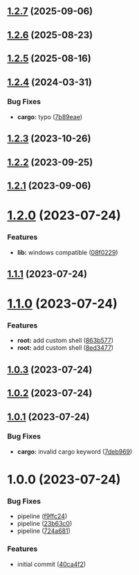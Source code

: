 ## [1.2.7](https://github.com/RouHim/super-shell-rs/compare/v1.2.6...v1.2.7) (2025-09-06)

## [1.2.6](https://github.com/RouHim/super-shell-rs/compare/v1.2.5...v1.2.6) (2025-08-23)

## [1.2.5](https://github.com/RouHim/super-shell-rs/compare/v1.2.4...v1.2.5) (2025-08-16)

## [1.2.4](https://github.com/RouHim/super-shell-rs/compare/v1.2.3...v1.2.4) (2024-03-31)


### Bug Fixes

* **cargo:** typo ([7b89eae](https://github.com/RouHim/super-shell-rs/commit/7b89eae95c17c518a6f2d06bff5a3a6a0e69ac32))

## [1.2.3](https://github.com/RouHim/super-shell-rs/compare/v1.2.2...v1.2.3) (2023-10-26)

## [1.2.2](https://github.com/RouHim/super-shell-rs/compare/v1.2.1...v1.2.2) (2023-09-25)

## [1.2.1](https://github.com/RouHim/super-shell-rs/compare/v1.2.0...v1.2.1) (2023-09-06)

# [1.2.0](https://github.com/RouHim/super-shell-rs/compare/v1.1.1...v1.2.0) (2023-07-24)


### Features

* **lib:** windows compatible ([08f0229](https://github.com/RouHim/super-shell-rs/commit/08f0229cd0c5fa3508ea62ad8662240309629dff))

## [1.1.1](https://github.com/RouHim/super-shell-rs/compare/v1.1.0...v1.1.1) (2023-07-24)

# [1.1.0](https://github.com/RouHim/super-shell-rs/compare/v1.0.3...v1.1.0) (2023-07-24)


### Features

* **root:** add custom shell ([863b577](https://github.com/RouHim/super-shell-rs/commit/863b577defeec2677219651cb76bfd516adb6634))
* **root:** add custom shell ([8ed3477](https://github.com/RouHim/super-shell-rs/commit/8ed3477a73c350dac205338c4b809672fb3a3581))

## [1.0.3](https://github.com/RouHim/super-shell-rs/compare/v1.0.2...v1.0.3) (2023-07-24)

## [1.0.2](https://github.com/RouHim/super-shell-rs/compare/v1.0.1...v1.0.2) (2023-07-24)

## [1.0.1](https://github.com/RouHim/super-shell-rs/compare/v1.0.0...v1.0.1) (2023-07-24)


### Bug Fixes

* **cargo:** invalid cargo keyword ([7deb969](https://github.com/RouHim/super-shell-rs/commit/7deb969e6c12296acf645dc3a8db4b57b3d23dc1))

# 1.0.0 (2023-07-24)


### Bug Fixes

* pipeline ([f9ffc24](https://github.com/RouHim/super-shell-rs/commit/f9ffc240919c3eba44fc4cf06732f8e0d568d87b))
* pipeline ([23b63c0](https://github.com/RouHim/super-shell-rs/commit/23b63c04146c46c62043abaab81e1e8f703eca98))
* pipeline ([724a681](https://github.com/RouHim/super-shell-rs/commit/724a681e9c7db95c5635cfdad6618287a1c06d31))


### Features

* initial commit ([40ca4f2](https://github.com/RouHim/super-shell-rs/commit/40ca4f2110cfaf5b8e97e7c4d594be28b910c7a6))
